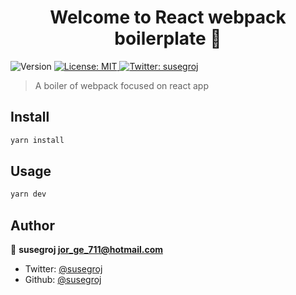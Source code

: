<h1 align="center">Welcome to React webpack boilerplate 👋</h1>
<p>
  <img alt="Version" src="https://img.shields.io/badge/version-1.0.0-blue.svg?cacheSeconds=2592000" />
  <a href="#" target="_blank">
    <img alt="License: MIT" src="https://img.shields.io/badge/License-MIT-yellow.svg" />
  </a>
  <a href="https://twitter.com/susegroj" target="_blank">
    <img alt="Twitter: susegroj" src="https://img.shields.io/twitter/follow/susegroj.svg?style=social" />
  </a>
</p>

> A boiler of webpack focused on react app

## Install

```sh
yarn install
```

## Usage

```sh
yarn dev
```

## Author

👤 **susegroj <jor_ge_711@hotmail.com>**

* Twitter: [@susegroj](https://twitter.com/susegroj)
* Github: [@susegroj](https://github.com/susegroj)
